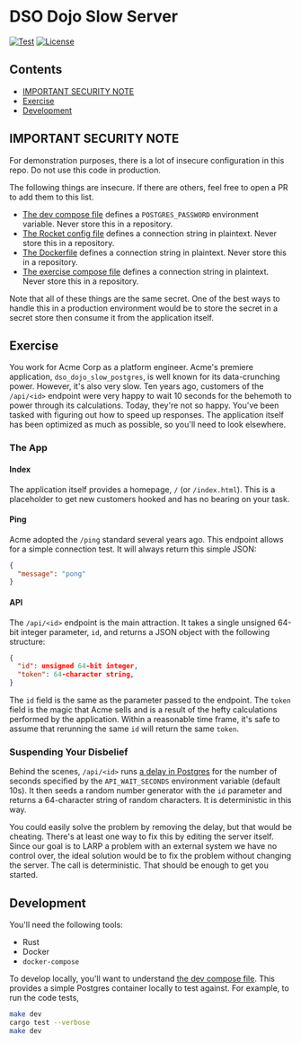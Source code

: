 # DSO Dojo Slow Server

[![Test](https://github.com/thecjharries/dso-dojo-slow-server/actions/workflows/rust.yaml/badge.svg)](https://github.com/thecjharries/dso-dojo-slow-server/actions/workflows/rust.yaml)
[![License](https://img.shields.io/badge/License-Apache_2.0-blue.svg)](https://opensource.org/licenses/Apache-2.0)

## Contents

<!-- no toc -->
- [IMPORTANT SECURITY NOTE](#important-security-note)
- [Exercise](#exercise)
- [Development](#development)

## IMPORTANT SECURITY NOTE

For demonstration purposes, there is a lot of insecure configuration in this repo. Do not use this code in production.

The following things are insecure. If there are others, feel free to open a PR to add them to this list.

- [The dev compose file](./dev-stack.yaml) defines a `POSTGRES_PASSWORD` environment variable. Never store this in a repository.
- [The Rocket config file](./Rocket.toml) defines a connection string in plaintext. Never store this in a repository.
- [The Dockerfile](./Dockerfile) defines a connection string in plaintext. Never store this in a repository.
- [The exercise compose file](./exercise-stack.yaml) defines a connection string in plaintext. Never store this in a repository.

Note that all of these things are the same secret. One of the best ways to handle this in a production environment would be to store the secret in a secret store then consume it from the application itself.

## Exercise

You work for Acme Corp as a platform engineer. Acme's premiere application, `dso_dojo_slow_postgres`, is well known for its data-crunching power. However, it's also very slow. Ten years ago, customers of the `/api/<id>` endpoint were very happy to wait 10 seconds for the behemoth to power through its calculations. Today, they're not so happy. You've been tasked with figuring out how to speed up responses. The application itself has been optimized as much as possible, so you'll need to look elsewhere.

### The App

#### Index

The application itself provides a homepage, `/` (or `/index.html`). This is a placeholder to get new customers hooked and has no bearing on your task.

#### Ping

Acme adopted the `/ping` standard several years ago. This endpoint allows for a simple connection test. It will always return this simple JSON:

```json
{
  "message": "pong"
}
```

#### API

The `/api/<id>` endpoint is the main attraction. It takes a single unsigned 64-bit integer parameter, `id`, and returns a JSON object with the following structure:

```json
{
  "id": unsigned 64-bit integer,
  "token": 64-character string,
}
```

The `id` field is the same as the parameter passed to the endpoint. The `token` field is the magic that Acme sells and is a result of the hefty calculations performed by the application. Within a reasonable time frame, it's safe to assume that rerunning the same `id` will return the same `token`.

### Suspending Your Disbelief

Behind the scenes, `/api/<id>` runs [a delay in Postgres](https://web.archive.org/web/20220701141902/https://database.guide/how-pg_sleep-works-in-postgresql/) for the number of seconds specified by the `API_WAIT_SECONDS` environment variable (default 10s). It then seeds a random number generator with the `id` parameter and returns a 64-character string of random characters. It is deterministic in this way.

You could easily solve the problem by removing the delay, but that would be cheating. There's at least one way to fix this by editing the server itself. Since our goal is to LARP a problem with an external system we have no control over, the ideal solution would be to fix the problem without changing the server. The call is deterministic. That should be enough to get you started.

## Development

You'll need the following tools:

- Rust
- Docker
- `docker-compose`

To develop locally, you'll want to understand [the dev compose file](./dev-stack.yaml). This provides a simple Postgres container locally to test against. For example, to run the code tests,

```bash
make dev
cargo test --verbose
make dev
```
